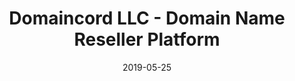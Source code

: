 ---
type: "project"
date: "2019-05-25"
title: "Domaincord LLC - Domain Name Reseller Platform"
website: "https://domaincord.com"
repo: "https://github.com/domaincord"
techStack: "JavaScript React.js Gatsby.js Express.js Firebase"
---